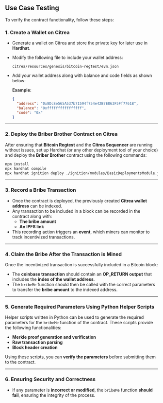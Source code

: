 ## **Use Case Testing**  

To verify the contract functionality, follow these steps:  

### **1. Create a Wallet on Citrea**  
- Generate a wallet on Citrea and store the private key for later use in **Hardhat**.  
- Modify the following file to include your wallet address:  
  ```plaintext
  citrea/resources/genesis/bitcoin-regtest/evm.json
  ```  
- Add your wallet address along with balance and code fields as shown below:  

  **Example:**  
  ```json
  {
    "address": "0x8DcEe565A537b71594f754e42B7E863F5Ff7761B",
    "balance": "0xffffffffffffffff",
    "code": "0x"
  }
  ```

---

### **2. Deploy the Briber Brother Contract on Citrea**  
After ensuring that **Bitcoin Regtest** and the **Citrea Sequencer** are running without issues, set up Hardhat (or any other deployment tool of your choice) and deploy the **Briber Brother** contract using the following commands:  

```bash
npm install
npx hardhat compile
npx hardhat ignition deploy ./ignition/modules/BasicDeploymentsModule.js --network citrea
```

---

### **3. Record a Bribe Transaction**  
- Once the contract is deployed, the previously created **Citrea wallet address** can be indexed.  
- Any transaction to be included in a block can be recorded in the contract along with:  
  - **The bribe amount**  
  - **An IPFS link**  
- This recording action triggers an **event**, which miners can monitor to track incentivized transactions.  

---

### **4. Claim the Bribe After the Transaction is Mined**  
Once the incentivized transaction is successfully included in a Bitcoin block:  
- The **coinbase transaction** should contain an **OP_RETURN output** that includes the **index of the wallet address**.  
- The `bribeMe` function should then be called with the correct parameters to transfer the **bribe amount** to the indexed address.  

---

### **5. Generate Required Parameters Using Python Helper Scripts**  
Helper scripts written in Python can be used to generate the required parameters for the `bribeMe` function of the contract. These scripts provide the following functionalities:  

- **Merkle proof generation and verification**  
- **Raw transaction parsing**  
- **Block header creation**  

Using these scripts, you can **verify the parameters** before submitting them to the contract.  

---

### **6. Ensuring Security and Correctness**  
- If any parameter is **incorrect or modified**, the `bribeMe` function **should fail**, ensuring the integrity of the process.  
